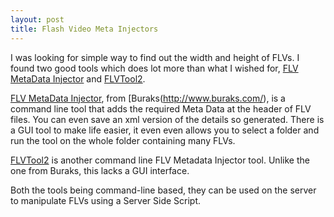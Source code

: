 ```yaml
---
layout: post
title: Flash Video Meta Injectors
---
```


I was looking for simple way to find out the width and height of FLVs. I found two good tools which does lot more than what I wished for, [FLV MetaData Injector](http://www.buraks.com/flvmdi/) and [FLVTool2](http://inlet-media.de/flvtool2/).

[FLV MetaData Injector](http://www.buraks.com/flvmdi/), from [Buraks(http://www.buraks.com/), is a command line tool that adds the required Meta Data at the header of FLV files. You can even save an xml version of the details so generated. There is a GUI tool to make life easier, it even even allows you to select a folder and run the tool on the whole folder containing many FLVs.

[FLVTool2](http://inlet-media.de/flvtool2/) is another command line FLV Metadata Injector tool. Unlike the one from Buraks, this lacks a GUI interface.

Both the tools being command-line based, they can be used on the server to manipulate FLVs using a Server Side Script.
